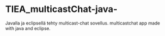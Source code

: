 # TIEA_multicastChat-java-
Javalla ja eclipsellä tehty multicast-chat sovellus. multicastchat app made with java and eclipse.
